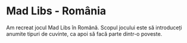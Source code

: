# Mad Libs - România
Am recreat jocul Mad Libs în Română.
Scopul jocului este să introduceți anumite tipuri de cuvinte, ca apoi să facă parte dintr-o poveste.
